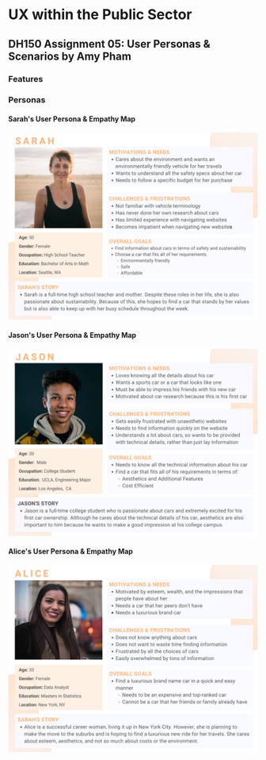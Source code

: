 # UX within the Public Sector 
## DH150 Assignment 05: User Personas & Scenarios by Amy Pham

### Features 

### Personas 

#### Sarah's User Persona & Empathy Map 
<img src="./Persona - Sarah.png"> 

#### Jason's User Persona & Empathy Map 
<img src="./Persona - Jason.png"> 


#### Alice's User Persona & Empathy Map 
<img src="./Persona - Alice.png"> 

